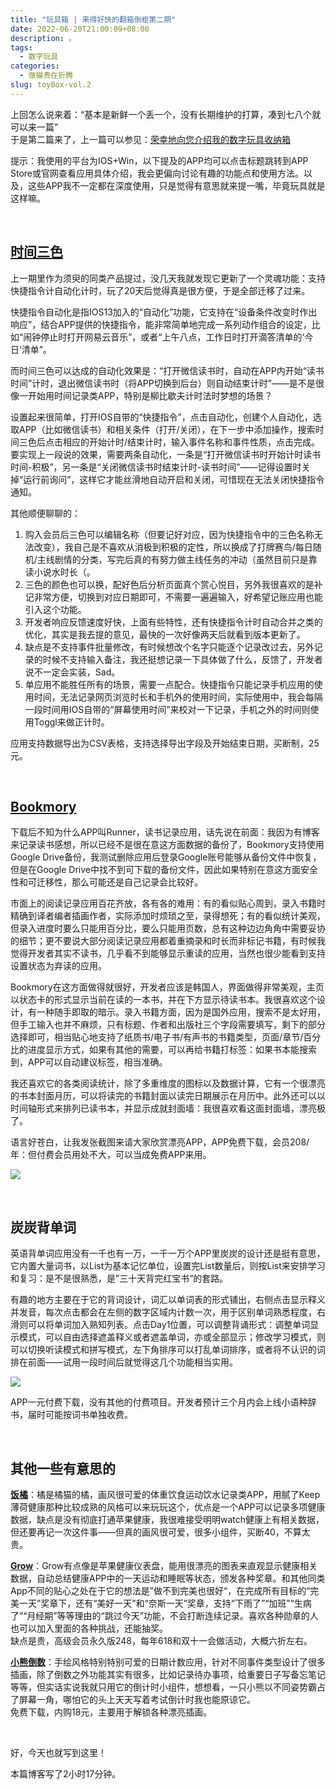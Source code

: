 ```yaml
---
title: "玩具箱 | 来得好快的翻箱倒柜第二期"
date: 2022-06-20T21:00:09+08:00
description: 。
tags:
  - 数字玩具
categories:
  - 做猫贵在折腾
slug: toyBox-vol.2
---
```


上回怎么说来着：“基本是新鲜一个丢一个，没有长期维护的打算，凑到七八个就可以来一篇”  
于是第二篇来了，上一篇可以参见：[荣幸地向您介绍我的数字玩具收纳箱](https://mantyke.icu/weekly/2022/toybox/)

提示：我使用的平台为IOS+Win，以下提及的APP均可以点击标题跳转到APP Store或官网查看应用具体介绍，我会更偏向讨论有趣的功能点和使用方法。以及，这些APP我不一定都在深度使用，只是觉得有意思就来提一嘴，毕竟玩具就是这样嘛。

<br>

## [时间三色](https://apps.apple.com/cn/app/%E6%97%B6%E9%97%B4%E4%B8%89%E8%89%B2/id1611277505)
上一期里作为须臾的同类产品提过，没几天我就发现它更新了一个灵魂功能：支持快捷指令计自动化计时，玩了20天后觉得真是很方便，于是全部迁移了过来。

快捷指令自动化是指IOS13加入的“自动化”功能，它支持在“设备条件改变时作出响应”，结合APP提供的快捷指令，能非常简单地完成一系列动作组合的设定，比如“闹钟停止时打开网易云音乐”，或者“上午八点，工作日时打开滴答清单的‘今日‘清单”。

而时间三色可以达成的自动化效果是：“打开微信读书时，自动在APP内开始“读书时间”计时，退出微信读书时（将APP切换到后台）则自动结束计时”——是不是很像一开始用时间记录类APP，特别是柳比歇夫计时法时梦想的场景？

设置起来很简单，打开IOS自带的“快捷指令”，点击自动化，创建个人自动化，选取APP（比如微信读书）和相关条件（打开/关闭），在下一步中添加操作，搜索时间三色后点击相应的开始计时/结束计时，输入事件名称和事件性质，点击完成。要实现上一段说的效果，需要两条自动化，一条是“打开微信读书时开始计时读书时间-积极”，另一条是“关闭微信读书时结束计时-读书时间”——记得设置时关掉“运行前询问”，这样它才能丝滑地自动开启和关闭，可惜现在无法关闭快捷指令通知。

其他顺便聊聊的：

1. 购入会员后三色可以编辑名称（但要记好对应，因为快捷指令中的三色名称无法改变），我自己是不喜欢从消极到积极的定性，所以换成了打牌赛鸟/每日随机/主线剧情的分类，写完后真的有努力做主线任务的冲动（虽然目前只是靠读小说水时长（。
2. 三色的颜色也可以换，配好色后分析页面真个赏心悦目，另外我很喜欢的是补记非常方便，切换到对应日期即可，不需要一遍遍输入，好希望记账应用也能引入这个功能。
3. 开发者响应反馈速度好快，上面有些特性，还有快捷指令计时自动合并之类的优化，其实是我去提的意见，最快的一次好像两天后就看到版本更新了。
4. 缺点是不支持事件批量修改，有时候想改个名字只能逐个记录改过去，另外记录的时候不支持输入备注，我还挺想记录一下具体做了什么，反馈了，开发者说不一定会实装，Sad。
1. 单应用不能胜任所有的场景，需要一点配合。快捷指令只能记录手机应用的使用时间，无法记录网页浏览时长和手机外的使用时间，实际使用中，我会每隔一段时间用IOS自带的“屏幕使用时间”来校对一下记录，手机之外的时间则使用Toggl来做正计时。

应用支持数据导出为CSV表格，支持选择导出字段及开始结束日期，买断制，25元。

<br>

## [Bookmory](https://apps.apple.com/cn/app/bookmory-%E9%98%85%E8%AF%BB%E8%AE%B0%E5%BD%95-%E9%98%85%E8%AF%BB%E6%89%93%E5%8D%A1%E7%AD%BE%E5%88%B0-%E8%AF%BB%E4%B9%A6%E6%97%A5%E5%8E%86/id1515533482)

下载后不知为什么APP叫Runner，读书记录应用，话先说在前面：我因为有博客来记录读书感想，所以已经不是很在意这方面数据的备份了，Bookmory支持使用Google Drive备份，我测试删除应用后登录Google账号能够从备份文件中恢复，但是在Google Drive中找不到可下载的备份文件，因此如果特别在意这方面安全性和可迁移性，那么可能还是自己记录会比较好。

市面上的阅读记录应用百花齐放，各有各的难用：有的看似贴心周到，录入书籍时精确到译者编者插画作者，实际添加时烦琐之至，录得想死；有的看似统计美观，但录入进度时要么只能用百分比，要么只能用页数，总有这种边边角角中需要妥协的细节；更不要说大部分阅读记录应用都着重摘录和时长而非标记书籍，有时候我觉得开发者其实不读书，几乎看不到能够显示重读的应用，当然也很少能看到支持设置状态为弃读的应用。

Bookmory在这方面做得就很好，开发者应该是韩国人，界面做得非常美观，主页以状态卡的形式显示当前在读的一本书，并在下方显示待读书本。我很喜欢这个设计，有一种随手即取的暗示。录入书籍方面，因为是国外应用，搜索不是太好用，但手工输入也并不麻烦，只有标题、作者和出版社三个字段需要填写，剩下的部分选择即可，相当贴心地支持了纸质书/电子书/有声书的书籍类型，页面/章节/百分比的进度显示方式，如果有其他的需要，可以再给书籍打标签：如果书本能搜索到，APP可以自动建议标签，相当准确。

我还喜欢它的各类阅读统计，除了多重维度的图标以及数据计算，它有一个很漂亮的书本封面月历，可以将读完的书籍封面以读完日期展示在月历中。此外还可以以时间轴形式来排列已读书本，并显示成就封面墙：我很喜欢看这面封面墙，漂亮极了。

 语言好苍白，让我发张截图来请大家欣赏漂亮APP，APP免费下载，会员208/年：但付费会员用处不大，可以当成免费APP来用。

![](https://res.cloudinary.com/mantyke/image/upload/v1655735022/bookmory_lmqujm.png)

<br>

## 炭炭背单词

英语背单词应用没有一千也有一万，一千一万个APP里炭炭的设计还是挺有意思，它内置大量词书，以List为基本记忆单位，设置完List数量后，则按List来安排学习和复习：是不是很熟悉，是”三十天背完红宝书“的套路。

有趣的地方主要在于它的背词设计，词汇以单词表的形式铺出，右侧点击显示释义并发音，每次点击都会在左侧的数字区域内计数一次，用于区别单词熟悉程度，右滑则可以将单词加入熟知列表。点击Day1位置，可以调整背诵形式：调整单词显示模式，可以自由选择遮盖释义或者遮盖单词，亦或全部显示；修改学习模式，则可以切换听读模式和拼写模式，左下角排序可以打乱单词排序，或者将不认识的词排在前面——试用一段时间后就觉得这几个功能相当实用。

![](https://res.cloudinary.com/mantyke/image/upload/v1655735804/%E7%82%AD%E7%82%AD%E8%83%8C%E5%8D%95%E8%AF%8D_zsfnky.png)

APP一元付费下载，没有其他的付费项目。开发者预计三个月内会上线小语种辞书，届时可能按词书单独收费。

<br>

## 其他一些有意思的

**[饭橘](https://apps.apple.com/no/app/%E9%A5%AD%E6%A9%98%E5%87%8F%E8%82%A5/id1578413253)**：橘是橘猫的橘，画风很可爱的体重饮食运动饮水记录类APP，用腻了Keep薄荷健康那种比较成熟的风格可以来玩玩这个，优点是一个APP可以记录多项健康数据，缺点是没有彻底打通苹果健康，我很难接受明明watch健康上有相关数据，但还要再记一次这件事——但真的画风很可爱，很多小组件，买断40，不算太贵。

**[Grow](https://apps.apple.com/cn/app/grow-%E4%BD%A0%E7%9A%84%E5%81%A5%E5%BA%B7%E8%B4%B4%E5%BF%83%E5%A5%BD%E4%BC%99%E4%BC%B4/id1560604814)**：Grow有点像是苹果健康仪表盘，能用很漂亮的图表来直观显示健康相关数据，自动总结健康APP中的一天运动和睡眠等状态，颁发各种奖章。和其他同类App不同的贴心之处在于它的想法是”做不到完美也很好“，在完成所有目标的“完美一天”奖章下，还有“美好一天”和“奈斯一天”奖章，支持“下雨了”“加班”“生病了”“月经期”等等理由的“跳过今天”功能，不会打断连续记录。喜欢各种勋章的人也可以加入里面的各种挑战，还能抽奖。  
缺点是贵，高级会员永久版248，每年618和双十一会做活动，大概六折左右。

**[小熊倒数](https://apps.apple.com/cn/app/%E5%B0%8F%E7%86%8A%E6%95%B0%E6%97%A5%E5%AD%90/id1536711520)**：手绘风格特别特别可爱的日期计数应用，针对不同事件类型设计了很多插画，除了倒数之外功能其实有很多，比如记录待办事项，给重要日子写备忘笔记等等，但实话实说我就只用它的倒计时小组件，想想看，一只小熊以不同姿势霸占了屏幕一角，哪怕它的头上天天写着考试倒计时我也能原谅它。  
免费下载，内购18元，主要用于解锁各种漂亮插画。

<br>

好，今天也就写到这里！

本篇博客写了2小时17分钟。

<br>

<br>

<br>
